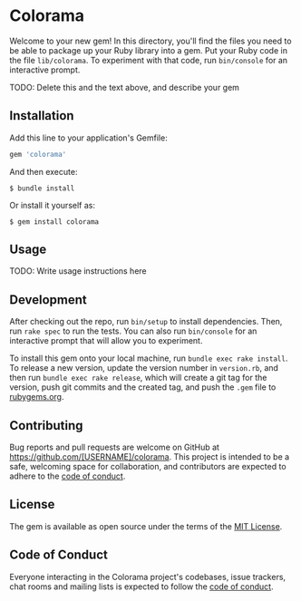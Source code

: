 # Colorama

Welcome to your new gem! In this directory, you'll find the files you need to be able to package up your Ruby library into a gem. Put your Ruby code in the file `lib/colorama`. To experiment with that code, run `bin/console` for an interactive prompt.

TODO: Delete this and the text above, and describe your gem

## Installation

Add this line to your application's Gemfile:

```ruby
gem 'colorama'
```

And then execute:

    $ bundle install

Or install it yourself as:

    $ gem install colorama

## Usage

TODO: Write usage instructions here

## Development

After checking out the repo, run `bin/setup` to install dependencies. Then, run `rake spec` to run the tests. You can also run `bin/console` for an interactive prompt that will allow you to experiment.

To install this gem onto your local machine, run `bundle exec rake install`. To release a new version, update the version number in `version.rb`, and then run `bundle exec rake release`, which will create a git tag for the version, push git commits and the created tag, and push the `.gem` file to [rubygems.org](https://rubygems.org).

## Contributing

Bug reports and pull requests are welcome on GitHub at https://github.com/[USERNAME]/colorama. This project is intended to be a safe, welcoming space for collaboration, and contributors are expected to adhere to the [code of conduct](https://github.com/[USERNAME]/colorama/blob/master/CODE_OF_CONDUCT.md).

## License

The gem is available as open source under the terms of the [MIT License](https://opensource.org/licenses/MIT).

## Code of Conduct

Everyone interacting in the Colorama project's codebases, issue trackers, chat rooms and mailing lists is expected to follow the [code of conduct](https://github.com/[USERNAME]/colorama/blob/master/CODE_OF_CONDUCT.md).
